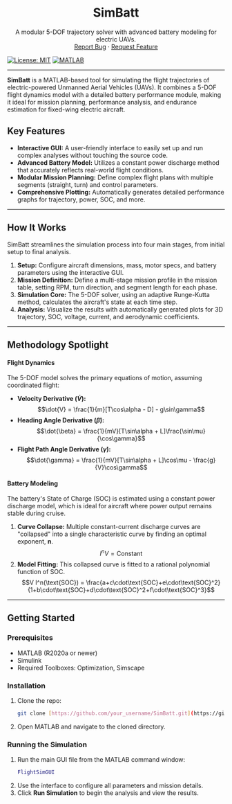 <div align="center">
  <h1 align="center">SimBatt</h1>
  <p align="center">
    A modular 5-DOF trajectory solver with advanced battery modeling for electric UAVs.
    <br />
    <a href="https://github.com/your_username/SimBatt/issues">Report Bug</a>
    ·
    <a href="https://github.com/your_username/SimBatt/issues">Request Feature</a>
  </p>
</div>

[![License: MIT](https://img.shields.io/badge/License-MIT-blue.svg)](https://opensource.org/licenses/MIT) [![MATLAB](https://img.shields.io/badge/MATLAB-R2020a%2B-orange)](https://www.mathworks.com/)

---

**SimBatt** is a MATLAB-based tool for simulating the flight trajectories of electric-powered Unmanned Aerial Vehicles (UAVs). It combines a 5-DOF flight dynamics model with a detailed battery performance module, making it ideal for mission planning, performance analysis, and endurance estimation for fixed-wing electric aircraft.

## Key Features

-   **Interactive GUI:** A user-friendly interface to easily set up and run complex analyses without touching the source code.
-   **Advanced Battery Model:** Utilizes a constant power discharge method that accurately reflects real-world flight conditions.
-   **Modular Mission Planning:** Define complex flight plans with multiple segments (straight, turn) and control parameters.
-   **Comprehensive Plotting:** Automatically generates detailed performance graphs for trajectory, power, SOC, and more.

---

## How It Works

SimBatt streamlines the simulation process into four main stages, from initial setup to final analysis.

1.  **Setup:** Configure aircraft dimensions, mass, motor specs, and battery parameters using the interactive GUI.
2.  **Mission Definition:** Define a multi-stage mission profile in the mission table, setting RPM, turn direction, and segment length for each phase.
3.  **Simulation Core:** The 5-DOF solver, using an adaptive Runge-Kutta method, calculates the aircraft's state at each time step.
4.  **Analysis:** Visualize the results with automatically generated plots for 3D trajectory, SOC, voltage, current, and aerodynamic coefficients.

---

## Methodology Spotlight

#### Flight Dynamics
The 5-DOF model solves the primary equations of motion, assuming coordinated flight:

* **Velocity Derivative ($\dot{V}$):**
    $$\dot{V} = \frac{1}{m}[T\cos\alpha - D] - g\sin\gamma$$
* **Heading Angle Derivative ($\dot{\beta}$):**
    $$\dot{\beta} = \frac{1}{mV}[T\sin\alpha + L]\frac{\sin\mu}{\cos\gamma}$$
* **Flight Path Angle Derivative ($\dot{\gamma}$):**
    $$\dot{\gamma} = \frac{1}{mV}[T\sin\alpha + L]\cos\mu - \frac{g}{V}\cos\gamma$$

#### Battery Modeling
The battery's State of Charge (SOC) is estimated using a constant power discharge model, which is ideal for aircraft where power output remains stable during cruise.

1.  **Curve Collapse:** Multiple constant-current discharge curves are "collapsed" into a single characteristic curve by finding an optimal exponent, **n**.
    $$I^n V = \text{Constant}$$
2.  **Model Fitting:** This collapsed curve is fitted to a rational polynomial function of SOC.
    $$V I^n(\text{SOC}) = \frac{a+c\cdot\text{SOC}+e\cdot\text{SOC}^2}{1+b\cdot\text{SOC}+d\cdot\text{SOC}^2+f\cdot\text{SOC}^3}$$

---

## Getting Started

### Prerequisites
* MATLAB (R2020a or newer)
* Simulink
* Required Toolboxes: Optimization, Simscape

### Installation
1.  Clone the repo:
    ```sh
    git clone [https://github.com/your_username/SimBatt.git](https://github.com/your_username/SimBatt.git)
    ```
2.  Open MATLAB and navigate to the cloned directory.

### Running the Simulation
1.  Run the main GUI file from the MATLAB command window:
    ```matlab
    FlightSimGUI
    ```
2.  Use the interface to configure all parameters and mission details.
3.  Click **Run Simulation** to begin the analysis and view the results.
